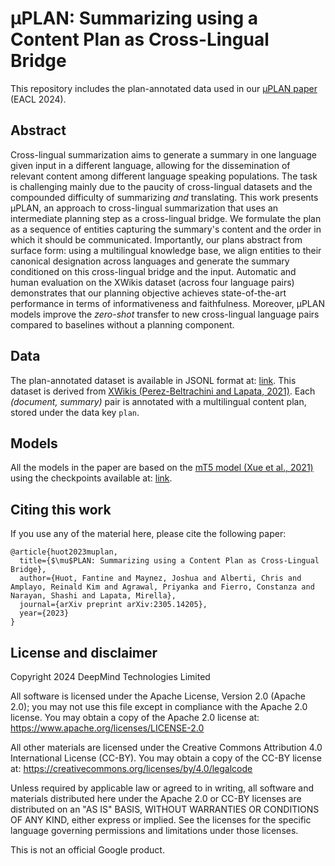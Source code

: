 # μPLAN: Summarizing using a Content Plan as Cross-Lingual Bridge

This repository includes the  plan-annotated data used in our [µPLAN paper](https://arxiv.org/abs/2305.14205) (EACL 2024).

## Abstract

Cross-lingual summarization aims to generate a summary in one language given input in a different language, allowing for the dissemination of relevant content among different language speaking populations.  The task is challenging mainly due to the paucity of cross-lingual datasets and the compounded difficulty of summarizing *and* translating.
This work presents µPLAN, an approach to cross-lingual summarization that uses an intermediate planning step as a cross-lingual bridge. We formulate the plan as a sequence of entities capturing the summary's content and the order in which it should be communicated. Importantly, our plans abstract from surface form: using a multilingual knowledge base, we align entities to their canonical designation across languages and generate the summary conditioned on this cross-lingual bridge and the input. Automatic and human evaluation on the  XWikis dataset (across four language pairs) demonstrates that our planning objective achieves state-of-the-art performance in terms of informativeness and faithfulness. Moreover, µPLAN models improve the *zero-shot* transfer to new cross-lingual language pairs compared to baselines without a planning component.


## Data
The plan-annotated dataset is available in JSONL format at: [link](link-to-GCP-bucket-tbd). This dataset is derived from [XWikis (Perez-Beltrachini
and Lapata, 2021)](https://github.com/lauhaide/clads). Each *(document, summary)* pair is annotated with a multilingual content plan, stored under the data key `plan`.

## Models
All the models in the paper are based on the [mT5 model (Xue et al., 2021)](https://aclanthology.org/2021.naacl-main.41.pdf) using the checkpoints available at: [link](https://github.com/google-research/multilingual-t5?tab=readme-ov-file#released-model-checkpoints).

## Citing this work
If you use any of the material here, please cite the following paper:

```
@article{huot2023muplan,
  title={$\mu$PLAN: Summarizing using a Content Plan as Cross-Lingual Bridge},
  author={Huot, Fantine and Maynez, Joshua and Alberti, Chris and Amplayo, Reinald Kim and Agrawal, Priyanka and Fierro, Constanza and Narayan, Shashi and Lapata, Mirella},
  journal={arXiv preprint arXiv:2305.14205},
  year={2023}
}
```

## License and disclaimer

Copyright 2024 DeepMind Technologies Limited

All software is licensed under the Apache License, Version 2.0 (Apache 2.0);
you may not use this file except in compliance with the Apache 2.0 license.
You may obtain a copy of the Apache 2.0 license at:
https://www.apache.org/licenses/LICENSE-2.0

All other materials are licensed under the Creative Commons Attribution 4.0
International License (CC-BY). You may obtain a copy of the CC-BY license at:
https://creativecommons.org/licenses/by/4.0/legalcode

Unless required by applicable law or agreed to in writing, all software and
materials distributed here under the Apache 2.0 or CC-BY licenses are
distributed on an "AS IS" BASIS, WITHOUT WARRANTIES OR CONDITIONS OF ANY KIND,
either express or implied. See the licenses for the specific language governing
permissions and limitations under those licenses.

This is not an official Google product.
